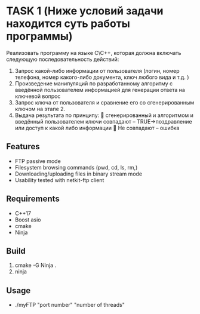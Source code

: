 # TASK 1 (Ниже условий задачи находится суть работы программы)

Реализовать программу на языке C\C++, которая должна включать
следующую последовательность действий:
1. Запрос какой-либо информации от пользователя (логин, номер
телефона, номер какого-либо документа, ключ любого вида и т.д. )
2. Произведение манипуляций по разработанному алгоритму с
введённой пользователем информацией для генерации ответа на
ключевой вопрос
3. Запрос ключа от пользователя и сравнение его со сгенерированным
ключом на этапе 2.
4. Выдача результата по принципу:
 сгенерированный и алгоритмом и введённый пользователем
ключи совпадают – TRUE->поздравление или доступ к какой
либо информации
 Не совпадают – ошибка
## Features
* FTP passive mode 
* Filesystem browsing commands (pwd, cd, ls, rm,)
* Downloading/uploading files in binary stream mode
* Usability tested with netkit-ftp client
## Requirements
- C++17
- Boost asio
- cmake
- Ninja
## Build
1. cmake -G Ninja .
2. ninja
## Usage
* ./myFTP "port number" "number of threads"
